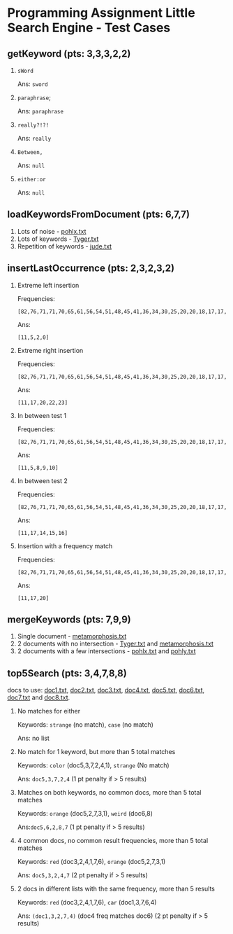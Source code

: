 # Programming Assignment Little Search Engine - Test Cases

## getKeyword (pts: 3,3,3,2,2)

1. `sWord`

   Ans: `sword`

2. `paraphrase`;

   Ans: `paraphrase`

3. `really?!?!`

   Ans: `really`

4. `Between,`

   Ans: `null`

5. `either:or`

   Ans: `null`

## loadKeywordsFromDocument (pts: 6,7,7)

1. Lots of noise - [pohlx.txt](polhx.txt)
2. Lots of keywords - [Tyger.txt](Tyger.txt)
3. Repetition of keywords - [jude.txt](jude.txt)

## insertLastOccurrence (pts: 2,3,2,3,2)

1. Extreme left insertion

   Frequencies:

   ```
   [82,76,71,71,70,65,61,56,54,51,48,45,41,36,34,30,25,20,20,18,17,17,14,12,85]
   ```

   Ans:

   ```
   [11,5,2,0]
   ```

2. Extreme right insertion

   Frequencies:

   ```
   [82,76,71,71,70,65,61,56,54,51,48,45,41,36,34,30,25,20,20,18,17,17,14,12,4]
   ```

   Ans:

   ```
   [11,17,20,22,23]
   ```

3. In between test 1

   Frequencies:

   ```
   [82,76,71,71,70,65,61,56,54,51,48,45,41,36,34,30,25,20,20,18,17,17,14,12,50]
   ```

   Ans:

   ```
   [11,5,8,9,10]
   ```

4. In between test 2

   Frequencies:

   ```
   [82,76,71,71,70,65,61,56,54,51,48,45,41,36,34,30,25,20,20,18,17,17,14,12,26]
   ```

   Ans:

   ```
   [11,17,14,15,16]
   ```

5. Insertion with a frequency match

   Frequencies:

   ```
   [82,76,71,71,70,65,61,56,54,51,48,45,41,36,34,30,25,20,20,18,17,17,14,12,17]
   ```

   Ans:

   ```
   [11,17,20]
   ```

## mergeKeywords (pts: 7,9,9)

1. Single document - [metamorphosis.txt](metamorphosis.txt)
2. 2 documents with no intersection - [Tyger.txt](Tyger.txt) and [metamorphosis.txt](metamorphosis.txt)
3. 2 documents with a few intersections - [pohlx.txt](polhx.txt) and [pohly.txt](polhx.txt)

## top5Search (pts: 3,4,7,8,8)

docs to use: [doc1.txt](doc1.txt), [doc2.txt](doc2.txt), [doc3.txt](doc3.txt), [doc4.txt](doc4.txt), [doc5.txt](doc5.txt), [doc6.txt](doc6.txt), [doc7.txt](doc7.txt) and [doc8.txt](doc8.txt).

1. No matches for either

   Keywords: `strange` (no match), `case` (no match)

   Ans: no list

2. No match for 1 keyword, but more than 5 total matches

   Keywords: `color` (doc5,3,7,2,4,1), `strange` (No match)

   Ans: `doc5,3,7,2,4` (1 pt penalty if > 5 results)

3. Matches on both keywords, no common docs, more than 5 total matches

   Keywords: `orange` (doc5,2,7,3,1), `weird` (doc6,8)

   Ans:`doc5,6,2,8,7` (1 pt penalty if > 5 results)

4. 4 common docs, no common result frequencies, more than 5 total matches

   Keywords: `red` (doc3,2,4,1,7,6), `orange` (doc5,2,7,3,1)

   Ans: `doc5,3,2,4,7` (2 pt penalty if > 5 results)

5. 2 docs in different lists with the same frequency, more than 5 results

   Keywords: `red` (doc3,2,4,1,7,6), `car` (doc1,3,7,6,4)

   Ans: `(doc1,3,2,7,4)` (doc4 freq matches doc6) (2 pt penalty if > 5 results)
